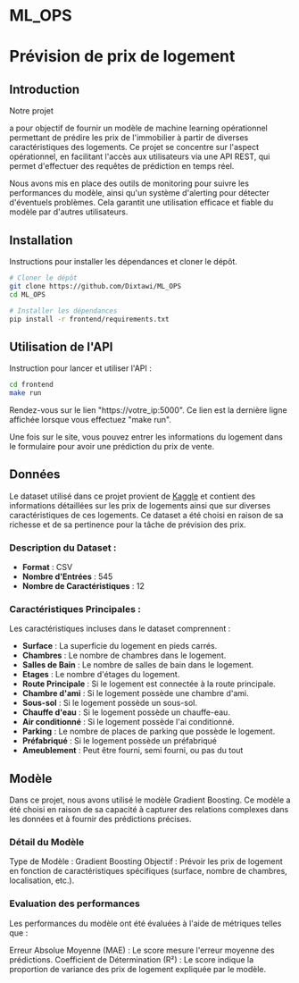 # ML_OPS

# Prévision de prix de logement

## Introduction

Notre projet

a pour objectif de fournir un modèle de machine learning opérationnel permettant de prédire les prix de l'immobilier à partir de diverses caractéristiques des logements. Ce projet se concentre sur l'aspect opérationnel, en facilitant l'accès aux utilisateurs via une API REST, qui permet d'effectuer des requêtes de prédiction en temps réel.

Nous avons mis en place des outils de monitoring pour suivre les performances du modèle, ainsi qu'un système d'alerting pour détecter d'éventuels problèmes. Cela garantit une utilisation efficace et fiable du modèle par d'autres utilisateurs.

## Installation

Instructions pour installer les dépendances et cloner le dépôt.

```bash
# Cloner le dépôt
git clone https://github.com/Dixtawi/ML_OPS
cd ML_OPS

# Installer les dépendances
pip install -r frontend/requirements.txt
```

## Utilisation de l'API

Instruction pour lancer et utiliser l'API :

```bash
cd frontend
make run
```

Rendez-vous sur le lien "https://votre_ip:5000". Ce lien est la dernière ligne affichée lorsque vous effectuez "make run".

Une fois sur le site, vous pouvez entrer les informations du logement dans le formulaire pour avoir une prédiction du prix de vente.

## **Données**

Le dataset utilisé dans ce projet provient de [Kaggle](https://www.kaggle.com/datasets/yasserh/housing-prices-dataset) et contient des informations détaillées sur les prix de logements ainsi que sur diverses caractéristiques de ces logements. Ce dataset a été choisi en raison de sa richesse et de sa pertinence pour la tâche de prévision des prix.

### Description du Dataset :

* **Format** : CSV
* **Nombre d'Entrées** : 545
* **Nombre de Caractéristiques** : 12

### Caractéristiques Principales :

Les caractéristiques incluses dans le dataset comprennent :

* **Surface** : La superficie du logement en pieds carrés.
* **Chambres** : Le nombre de chambres dans le logement.
* **Salles de Bain** : Le nombre de salles de bain dans le logement.
* **Etages** : Le nombre d'étages du logement.
* **Route Principale** : Si le logement est connectée à la route principale.
* **Chambre d'ami** : Si le logement possède une chambre d'ami.
* **Sous-sol** : Si le logement possède un sous-sol.
* **Chauffe d'eau** : Si le logement possède un chauffe-eau.
* **Air conditionné** : Si le logement possède l'ai conditionné.
* **Parking** : Le nombre de places de parking que possède le logement.
* **Préfabriqué** : Si le logement possède un préfabriqué
* **Ameublement** : Peut être fourni, semi fourni, ou pas du tout

## Modèle

Dans ce projet, nous avons utilisé le modèle Gradient Boosting. Ce modèle a été choisi en raison de sa capacité à capturer des relations complexes dans les données et à fournir des prédictions précises.

### Détail du Modèle

Type de Modèle : Gradient Boosting
Objectif : Prévoir les prix de logement en fonction de caractéristiques spécifiques (surface, nombre de chambres, localisation, etc.).

### Evaluation des performances

Les performances du modèle ont été évaluées à l'aide de métriques telles que :

Erreur Absolue Moyenne (MAE) : Le score mesure l'erreur moyenne des prédictions.
Coefficient de Détermination (R²) : Le score indique la proportion de variance des prix de logement expliquée par le modèle.
